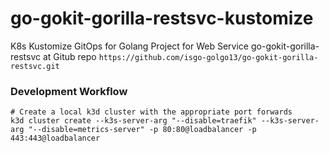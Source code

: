 # go-gokit-gorilla-restsvc-kustomize
K8s Kustomize GitOps for Golang Project for Web Service go-gokit-gorilla-restsvc at Gitub repo `https://github.com/isgo-golgo13/go-gokit-gorilla-restsvc.git`


### Development Workflow

```
# Create a local k3d cluster with the appropriate port forwards
k3d cluster create --k3s-server-arg "--disable=traefik" --k3s-server-arg "--disable=metrics-server" -p 80:80@loadbalancer -p 443:443@loadbalancer

```
